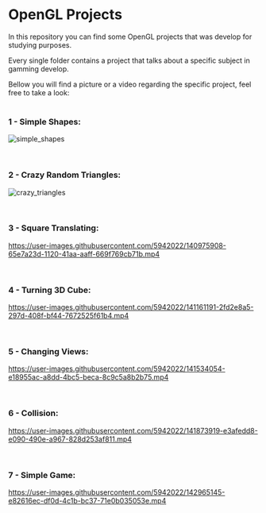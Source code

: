 # OpenGL Projects

In this repository you can find some OpenGL projects that was develop for studying purposes.     
     
Every single folder contains a project that talks about a specific subject in gamming develop.      
        
Bellow you will find a picture or a video regarding the specific project, feel free to take a look:    
<br>     

### 1 - Simple Shapes:     
![simple_shapes](https://user-images.githubusercontent.com/5942022/140942684-093bc91a-c1ee-4986-90d9-a935897f2641.jpg)     
      
<br>     

### 2 - Crazy Random Triangles:     
![crazy_triangles](https://user-images.githubusercontent.com/5942022/140950341-b7b614f9-c3dc-4ab6-b56b-193797893ac2.jpg)    
        
<br>     

### 3 - Square Translating:      

https://user-images.githubusercontent.com/5942022/140975908-65e7a23d-1120-41aa-aaff-669f769cb71b.mp4     
       
<br>     

### 4 - Turning 3D Cube:     

https://user-images.githubusercontent.com/5942022/141161191-2fd2e8a5-297d-408f-bf44-7672525f61b4.mp4      
      
<br>     

### 5 - Changing Views:    

https://user-images.githubusercontent.com/5942022/141534054-e18955ac-a8dd-4bc5-beca-8c9c5a8b2b75.mp4     
       
<br>     
     
### 6 - Collision:      

https://user-images.githubusercontent.com/5942022/141873919-e3afedd8-e090-490e-a967-828d253af811.mp4      
   
<br>     
     
### 7 - Simple Game:      
 
https://user-images.githubusercontent.com/5942022/142965145-e82616ec-df0d-4c1b-bc37-71e0b035053e.mp4     
